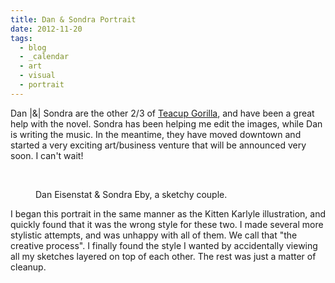 ```yaml
---
title: Dan & Sondra Portrait
date: 2012-11-20
tags:
  - blog
  - _calendar
  - art
  - visual
  - portrait
---
```


Dan |&| Sondra are the other 2/3 of [Teacup Gorilla][tg],
and have been a great help with the novel.
Sondra has been helping me edit the images,
while Dan is writing the music.
In the meantime,
they have moved downtown
and started a very exciting art/business venture
that will be announced very soon.
I can't wait!

<figure>
<img src="/static/pictures/portraits/DanSondra-BW.png" alt="">
<img src="/static/pictures/portraits/DanSondra-Full.png" alt="">
<figcaption>

Dan Eisenstat & Sondra Eby, a sketchy couple.

</figcaption>
</figure>

I began this portrait in the same manner
as the Kitten Karlyle illustration,
and quickly found that it was the wrong style for these two.
I made several more stylistic attempts,
and was unhappy with all of them.
We call that "the creative process".
I finally found the style I wanted
by accidentally viewing all my sketches
layered on top of each other.
The rest was just a matter of cleanup.

[tg]: http://teacupgorilla.com/
